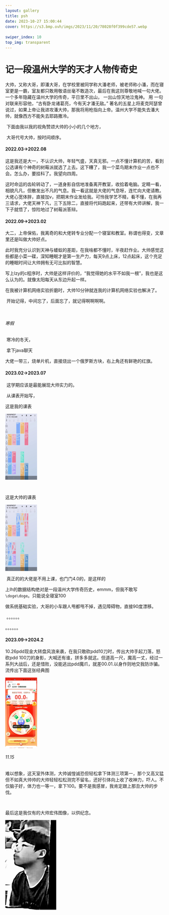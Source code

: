 ```yaml
---
layout: gallery
title: psh
date: 2023-10-27 15:00:44
cover: https://s3.bmp.ovh/imgs/2023/11/20/78028f0f399cde57.webp

swiper_index: 10
top_img: transparent
---
```






# 记一段温州大学的天才人物传奇史

​	大帅，又称大哥，即潘大哥，在学校里被同学称大潘老师，被老师称小潘，而在寝室更是一霸，室友都只敢用敬语丝毫不敢造次，最后在我这则尊敬地喊一句大佬。一个多年隐藏在温州大学的传奇，平日里不出山， 一出山惊天地泣鬼神。  用 一句对联来形容他，“古有卧龙诸葛亮，今有天才潘无敌。”   著名的五星上将麦克阿瑟曾说过，如果上帝让我进攻潘大帅，那我将用枪指向上帝。温州大学不能失去潘大帅，就像西方不能失去耶路撒冷。

​	下面由我以我的视角赞颂大帅的小小的几个地方，

​	大哥代号大帅，按时间顺序。

#### 2022.03->2022.08

​	这是我还是大一，不认识大帅，年轻气盛，天真无邪。一点不懂计算机的苦，看到公选课有个神奇的树莓派就选了上去。这下糟了，我一个菜鸟期末作业一点也不会。怎么办，要挂科了。我望向四周。

​	这时命运的齿轮转动了，一道身影自信地准备离开教室，收拾着电脑。定睛一看，相貌凡凡，但散发出不凡的气息。我一看这就是大佬的气息呀，连忙向大佬请教。大佬心宽体胖，直接加v，把期末作业发给我。可怜我学艺不精，看不懂，在我再三请求，大佬天神下凡，三下五除二，直接将代码跑起来，还带有大师讲解，我一下子就悟了，惊险地过了树莓派答辩。



#### 2022.09->2023.02

​	大二，上帝保佑，我离奇的和大佬转专业分配一个寝室和教室。称谓也得变，文章里还是叫做大帅好点。

​	此时我充分认识到天神与蝼蚁的差距，在我啥都不懂时，半夜赶作业。大帅感觉这些都是小菜一碟，深知睡眠才是第一生产力，每天9点上床，12点起床，这个充足的睡眠时间让大帅拥有无可比拟的智慧。

​	写上lzy的c程序时，大帅是这样评价的，“我觉得她的水平不如我一根”，我也是这么认为的。就像太阳每天从东边升起一样。

​	在我被计算机网络实验折磨时，大帅10分钟就连我的计算机网络实验也解决了。

​	开始记得，中间忘了，后面忘了，就记得啊啊啊啊。

​	

###### 	寒假

​	寒冷的冬天，

​	拿下java聊天

​	大佬一带三，烧单片机，直接烧出一个俄罗斯方块，右上角还有鲜艳的红旗。





#### 2023.02->2023.07

​	这学期应该是最能展现大帅实力的。

​	从课表开始写，

这是我的课表

<img src="https://raw.githubusercontent.com/hugevegetable/first-img/main/1.png" alt="1" style="display: block; width: 20%; " />

​	

这是大帅的课表



<img src="https://raw.githubusercontent.com/hugevegetable/first-img/main/%E5%BE%AE%E4%BF%A1%E5%9B%BE%E7%89%87_20231027154903.png" alt="微信图片_20231027154903" style="display: block; width: 20%; " />

​		真正的的大佬是不用上课，也门门4.0的，是这样的

​		上lh的数据结构绝对是一段温州大学传奇历史，emmm，但我不敢写`\doge\doge`。只能说全寝室100

​		做系统基础实验，大哥的小车跟人甩都甩不掉，遇见障碍物，直接90度漂移。

​		。。。。。。

。。。。。。



#### 2023.09->2024.2

​	10.26pdd现金大转盘风浪来袭，在我只敢砍pdd10刀时，传出大帅手起刀落，怒砍pdd 100刀的身影，大喊还有谁，拼多多就这。但道高一尺，魔高一丈，经过一系列大战后，还是惜败，没能逃出pdd魔爪，就差00.01.以身作则地交我防诈骗。流传出下面这张经典图

<img src="https://raw.githubusercontent.com/hugevegetable/first-img/main/68ac4fe1566e0acabdd54c4767db3d8.jpg" alt="68ac4fe1566e0acabdd54c4767db3d8" style="display: block; width: 20%; " />





###### 	11.15	

​	难以想象，这天室外体测，大帅诚惶诚恐但轻松拿下体测三项第一，那个又高又猛但不如真大帅帅的大帅轻轻松松测完不留名，还好引体向上收了收神力，吓人。不仅脑子好，体力也一等一，拿下100。要不是我感冒，我肯定跟上那丑大帅的步伐。

​	











最后这是我仅有的大帅宏伟图像，以供纪念。

![47dff63e98a69a13cf1f6375ba51355](https://raw.githubusercontent.com/hugevegetable/first-img/main/47dff63e98a69a13cf1f6375ba51355.jpg)











## 